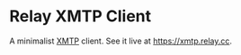 # Relay XMTP Client

A minimalist [XMTP](https://xmtp.com) client. See it live at https://xmtp.relay.cc.
